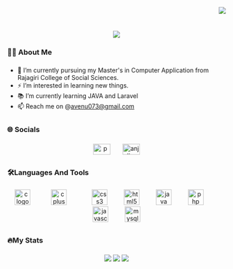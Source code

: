 <div align="right">
    
[![](https://visitcount.itsvg.in/api?id=p-v-anjali&icon=5&color=1)](https://visitcount.itsvg.in)

</div>
<div align="center"> 
<h1 align="center">
   <!--<a href="https://git.io/typing-svg">-->
   <img src="https://readme-typing-svg.herokuapp.com?font=Fira+Code&weight=700&size=33&center=true&vCenter=true&duration=5001&pause=1000&color=F71F9C&random=false&width=500&height=70&lines=Hello!!+👋;+I'm+Anjali" /></a>

</h1>
</div>         

###

<h3 align="left">👩‍💻 About Me</h3>

###
- 🔭 I’m currently pursuing my Master's in Computer Application from Rajagiri College of Social Sciences.
- ⚡ I’m interested in learning new things.
- 📚 I’m currently learning JAVA and Laravel
- 📫 Reach me on @avenu073@gmail.com

##

###

<h3 align="left">🌐 Socials</h3>

###
<p align="center">
<a href="https://linkedin.com/in/p v anjali" target="blank"><img align="center" src="https://raw.githubusercontent.com/rahuldkjain/github-profile-readme-generator/master/src/images/icons/Social/linked-in-alt.svg" alt="p v anjali" height="25" width="40" /></a>  <img width="20" />
<a href="https://instagram.com/anjali.venugopal_" target="blank"><img align="center" src="https://raw.githubusercontent.com/rahuldkjain/github-profile-readme-generator/master/src/images/icons/Social/instagram.svg" alt="anjali.venugopal_" height="25" width="40" /></a>
</p>

## 

<h3 align="left">🛠Languages And Tools</h3>

###

<div align="center">
  <img src="https://cdn.jsdelivr.net/gh/devicons/devicon/icons/c/c-plain.svg" height="36" alt="c logo"  />
  <img width="40" />
  <img src="https://cdn.jsdelivr.net/gh/devicons/devicon/icons/cplusplus/cplusplus-plain.svg" height="36" alt="cplusplus logo"  />
  <img width="50" />
  <img src="https://cdn.jsdelivr.net/gh/devicons/devicon/icons/css3/css3-plain-wordmark.svg" height="36" alt="css3 logo"  />
  <img width="30" />
  <img src="https://cdn.jsdelivr.net/gh/devicons/devicon/icons/html5/html5-plain-wordmark.svg" height="36" alt="html5 logo"  />
  <img width="30" />
  <img src="https://cdn.jsdelivr.net/gh/devicons/devicon/icons/java/java-original.svg" height="36" alt="java logo"  />
  <img width="30" />
  <img src="https://cdn.jsdelivr.net/gh/devicons/devicon/icons/php/php-original.svg" height="36" alt="php logo"  />
  <img width="30" />
  <img src="https://cdn.jsdelivr.net/gh/devicons/devicon/icons/javascript/javascript-plain.svg" height="36" alt="javascript logo"  />
  <img width="30" />
  <img src="https://cdn.jsdelivr.net/gh/devicons/devicon/icons/mysql/mysql-original-wordmark.svg" height="36" alt="mysql logo"  />
</div>

###

## 

###

<h3 align="left">🔥My Stats</h3>

###
<div align="center">
    
![](https://github-readme-stats.vercel.app/api?username=p-v-anjali&theme=radical&hide_border=false&include_all_commits=false&count_private=false)
![](https://github-readme-stats.vercel.app/api/top-langs/?username=p-v-anjali&theme=radical&hide_border=false&include_all_commits=false&count_private=false&layout=compact)
![](https://github-readme-streak-stats.herokuapp.com/?user=p-v-anjali&theme=radical&hide_border=false)
</div>

